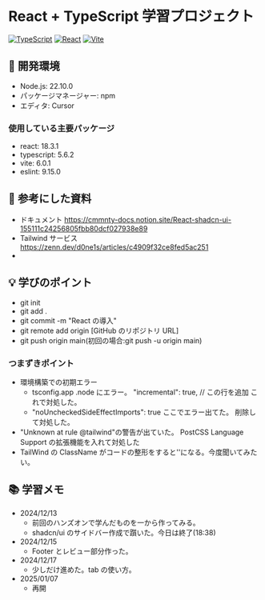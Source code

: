 # React + TypeScript 学習プロジェクト

[![TypeScript](https://img.shields.io/badge/TypeScript-5.6.2-blue)](https://www.typescriptlang.org/)
[![React](https://img.shields.io/badge/React-18.3.1-61dafb)](https://reactjs.org/)
[![Vite](https://img.shields.io/badge/Vite-6.0.1-646cff)](https://vitejs.dev/)

## 🔧 開発環境

- Node.js: 22.10.0
- パッケージマネージャー: npm
- エディタ: Cursor

### 使用している主要パッケージ

- react: 18.3.1
- typescript: 5.6.2
- vite: 6.0.1
- eslint: 9.15.0

## 📖 参考にした資料

- ドキュメント
  https://cmmnty-docs.notion.site/React-shadcn-ui-155111c24256805fbb80dcf027938e89
- Tailwind サービス
  https://zenn.dev/d0ne1s/articles/c4909f32ce8fed5ac251
-

## 💡 学びのポイント

- git init
- git add .
- git commit -m "React の導入"
- git remote add origin [GitHub のリポジトリ URL]
- git push origin main(初回の場合:git push -u origin main)

### つまずきポイント

- 環境構築での初期エラー
  - tsconfig.app .node にエラー。
    "incremental": true, // この行を追加 これで対処した。
  - "noUncheckedSideEffectImports": true ここでエラー出てた。
    削除して対処した。
- "Unknown at rule @tailwind"の警告が出ていた。
  PostCSS Language Support の拡張機能を入れて対処した
- TailWind の ClassName がコードの整形をすると''になる。今度聞いてみたい。

## 📚 学習メモ

- 2024/12/13
  - 前回のハンズオンで学んだものを一から作ってみる。
  - shadcn/ui のサイドバー作成で躓いた。今日は終了(18:38)
- 2024/12/15
  - Footer とレビュー部分作った。
- 2024/12/17
  - 少しだけ進めた。tab の使い方。
- 2025/01/07 
  - 再開
